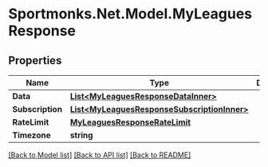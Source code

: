 # Sportmonks.Net.Model.MyLeaguesResponse

## Properties

Name | Type | Description | Notes
------------ | ------------- | ------------- | -------------
**Data** | [**List&lt;MyLeaguesResponseDataInner&gt;**](MyLeaguesResponseDataInner.md) |  | [optional] 
**Subscription** | [**List&lt;MyLeaguesResponseSubscriptionInner&gt;**](MyLeaguesResponseSubscriptionInner.md) |  | [optional] 
**RateLimit** | [**MyLeaguesResponseRateLimit**](MyLeaguesResponseRateLimit.md) |  | [optional] 
**Timezone** | **string** |  | [optional] 

[[Back to Model list]](../README.md#documentation-for-models) [[Back to API list]](../README.md#documentation-for-api-endpoints) [[Back to README]](../README.md)

